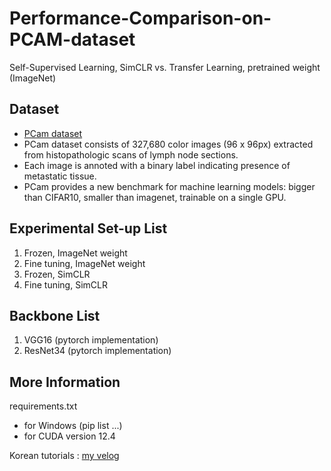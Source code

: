 # Performance-Comparison-on-PCAM-dataset

Self-Supervised Learning, SimCLR vs. Transfer Learning, pretrained weight (ImageNet) 

## Dataset
- [PCam dataset](https://github.com/basveeling/pcam)
- PCam dataset consists of 327,680 color images (96 x 96px) extracted from histopathologic scans of lymph node sections.
- Each image is annoted with a binary label indicating presence of metastatic tissue.
- PCam provides a new benchmark for machine learning models: bigger than CIFAR10, smaller than imagenet, trainable on a single GPU.

## Experimental Set-up List
1. Frozen, ImageNet weight 
2. Fine tuning, ImageNet weight 
3. Frozen, SimCLR
4. Fine tuning, SimCLR

## Backbone List 
1. VGG16 (pytorch implementation)
2. ResNet34 (pytorch implementation)


## More Information

requirements.txt
- for Windows (pip list ...)
- for CUDA version 12.4

Korean tutorials : [my velog](https://velog.io/@kyyle/Transfer-Learning-SimCLR-with-PyTorch)
